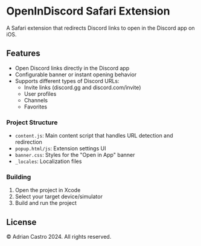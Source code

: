 # OpenInDiscord Safari Extension

A Safari extension that redirects Discord links to open in the Discord app on iOS.

## Features

- Open Discord links directly in the Discord app
- Configurable banner or instant opening behavior
- Supports different types of Discord URLs:
  - Invite links (discord.gg and discord.com/invite)
  - User profiles
  - Channels
  - Favorites

### Project Structure

- `content.js`: Main content script that handles URL detection and redirection
- `popup.html/js`: Extension settings UI
- `banner.css`: Styles for the "Open in App" banner
- `_locales`: Localization files

### Building

1. Open the project in Xcode
2. Select your target device/simulator
3. Build and run the project

## License

© Adrian Castro 2024. All rights reserved.
